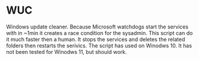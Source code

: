 # WUC
Windows update cleaner. Because Microsoft watchdogs start the services with in ~1min it creates a race condition for the sysadmin. This script can do it much faster then a human. It stops the services and deletes the related folders then restarts the serivics. The script has used on Winodws 10. It has not been tested for Winodws 11, but should work.
